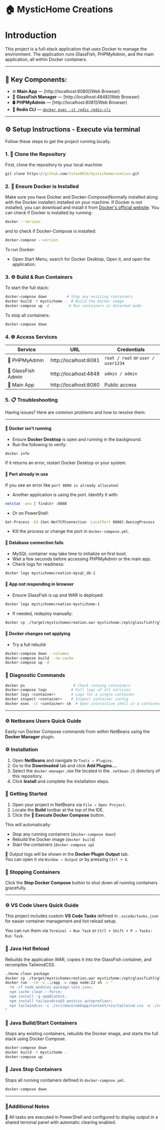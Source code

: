 # 🏠 MysticHome Creations

# Introduction
This project is a full-stack application that uses Docker to manage the environment. The application runs GlassFish, PHPMyAdmin, and the main application, all within Docker containers.

---

## 🚀 Key Components:
- 🌐 **Main App** — [http://localhost:8080](Web Browser)
- 🔧 **GlassFish Manager** — [http://localhost:4848](Web Browser)
- 🛢️ **PHPMyAdmin** — [http://localhost:8081](Web Browser)
- 🧠 **Redis CLI** — [`docker exec -it redis redis-cli`](Terminal)

---

## ⚙️ Setup Instructions - Execute via terminal

Follow these steps to get the project running locally.

### 1. 🔁 Clone the Repository

First, clone the repository to your local machine:

```cmd
git clone https://github.com/Cstan0824/mystichomecreation.git
```

### 2. 🐳 Ensure Docker is Installed

Make sure you have Docker and Docker-Compose(Normally installed along with the Docker installer) installed on your machine. 
If Docker is not installed, you can download and install it from [Docker's official website](https://www.docker.com/get-started).
You can check if Docker is installed by running:
```cmd
docker --version
```

and to check if Docker-Compose is installed:
```cmd
docker-compose --version
```

To run Docker:
- Open Start Menu, search for Docker Desktop, Open it, and open the application.


### 3. ⚙️ Build & Run Containers

To start the full stack:

```bash
docker-compose down         # Stop any existing containers
docker build -t mystichome .  # Build the Docker image
docker-compose up -d         # Run containers in detached mode
```

To stop all containers:

```bash
docker-compose down
```


### 4. 🌐 Access Services

| Service          | URL                               | Credentials               |
|------------------|-----------------------------------|----------------------------|
| 🐬 PHPMyAdmin     | http://localhost:8081             | `root / root` or `user / user1234` |
| 🐳 GlassFish Admin| http://localhost:4848             | `admin / admin`            |
| 🧾 Main App       | http://localhost:8080             | Public access              |



### 5. 📋 Troubleshooting

Having issues? Here are common problems and how to resolve them:

---

#### 🐳 Docker isn’t running

- Ensure **Docker Desktop** is open and running in the background.
- Run the following to verify:
  
```bash
docker info
```

If it returns an error, restart Docker Desktop or your system.

#### 🛑 Port already in use

If you see an error like `port 8080 is already allocated`:

- Another application is using the port. Identify it with:

```bash
netstat -ano | findstr :8080
```

- Or on PowerShell:

```bash
Get-Process -Id (Get-NetTCPConnection -LocalPort 8080).OwningProcess
```

- Kill the process or change the port in `docker-compose.yml`.

#### 🐘 Database connection fails

- MySQL container may take time to initialize on first boot.
- Wait a few seconds before accessing PHPMyAdmin or the main app.
- Check logs for readiness:

```bash
docker logs mystichomecreation-mysql_db-1
```

#### 🧾 App not responding in browser

- Ensure GlassFish is up and WAR is deployed:

```bash
docker logs mystichomecreation-mystichome-1
```

- If needed, redeploy manually:

```bash
docker cp ./target/mystichomecreation.war mystichome:/opt/glassfish7/glassfish/domains/domain1/autodeploy/web.war
```

#### 🔁 Docker changes not applying

- Try a full rebuild:

```bash
docker-compose down --volumes
docker-compose build --no-cache
docker-compose up -d
```

### 🧪 Diagnostic Commands

```bash
docker ps                      # Check running containers
docker-compose logs           # Full logs of all services
docker logs <container>       # Logs for a single container
docker inspect <container>    # Inspect container config
docker exec -it <container> sh  # Open interactive shell in a container
```

---

### ⚙️ Netbeans Users Quick Guide
Easily run Docker Compose commands from within NetBeans using the **Docker Manager** plugin.

### ⚙️ Installation

1. Open **NetBeans** and navigate to `Tools → Plugins`.
2. Go to the **Downloaded** tab and click **Add Plugins...**.
3. Select the `docker-manager.nbm` file located in the `.netbean-25` directory of this repository.
4. Click **Install** and complete the installation steps.


### 🚀 Getting Started

1. Open your project in NetBeans via `File → Open Project`.
2. Locate the **Build** toolbar at the top of the IDE.
3. Click the 🐳 **Execute Docker Compose** button.

This will automatically:
- Stop any running containers (`docker-compose down`)
- Rebuild the Docker image (`docker build`)
- Start the containers (`docker-compose up`)

📝 Output logs will be shown in the **Docker Plugin Output** tab.  
You can open it via `Window → Output` or by pressing `Ctrl + 4`.



### 🛑 Stopping Containers

Click the **Stop Docker Compose** button to shut down all running containers gracefully.

---

### ⚙️ VS Code Users Quick Guide

This project includes custom **VS Code Tasks** defined in `.vscode/tasks.json` for easier container management and hot reload setup.

You can run them via `Terminal → Run Task` or `Ctrl + Shift + P → Tasks: Run Task`.



### 🔁 Java Hot Reload

Rebuilds the application WAR, copies it into the GlassFish container, and recompiles TailwindCSS.

```bash
./mvnw clean package
docker cp ./target/mystichomecreation.war mystichome:/opt/glassfish7/glassfish/domains/domain1/autodeploy/web.war
docker run --rm -v .:/app -w /app node:22 sh -c "
  rm -rf node_modules package-lock.json;
  npm cache clean --force;
  npm install -g npm@latest;
  npm install tailwindcss@3 postcss autoprefixer;
  npx tailwindcss -i ./src/main/webapp/Content/css/tailwind.css -o ./src/main/webapp/Content/css/output.css --minify
"
```

### 🚀 Java Build/Start Containers

Stops any existing containers, rebuilds the Docker image, and starts the full stack using Docker Compose.

```bash
docker-compose down
docker build -t mystichome .
docker-compose up
```

### 🛑 Java Stop Containers

Stops all running containers defined in `docker-compose.yml`.

```bash
docker-compose down
```

---

### 📎Additional Notes
📌 All tasks are executed in PowerShell and configured to display output in a shared terminal panel with automatic clearing enabled.